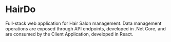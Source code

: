 # HairDo

Full-stack web application for Hair Salon management. Data management operations are exposed through API endpoints, developed in .Net Core, and are consumed by the Client Application, developed in React.

